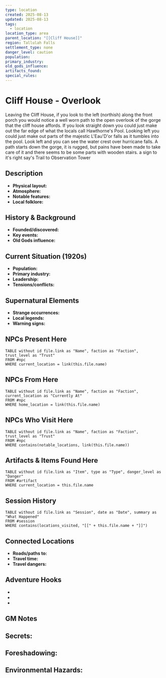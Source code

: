 ```yaml
---
type: location
created: 2025-08-13
updated: 2025-08-13
tags:
  - location
location_type: area
parent_location: "[[Cliff House]]"
region: Tallulah Falls
settlement_type: none
danger_level: caution
population: 
primary_industry: 
old_gods_influence: 
artifacts_found: 
special_rules:
---
```


# Cliff House - Overlook

Leaving the Cliff House, if you look to the left (northish) along the front porch you would notice a well worn path to the open overlook of the gorge that the cliff house affords. If you look straight down you could just make out the far edge of what the locals call Hawthorne's Pool. Looking left you could just make out parts of the majestic L'Eau'D'or falls as it tumbles into the pool. Look left and you can see the water crest over hurricane falls. A path starts down the gorge, it is rugged, but pains have been made to take care of it and there seems to be some parts with wooden stairs. a sign to it's right say's Trail to Observation Tower

## Description
- **Physical layout:** 
- **Atmosphere:** 
- **Notable features:** 
- **Local folklore:** 

## History & Background
- **Founded/discovered:** 
- **Key events:** 
- **Old Gods influence:** 

## Current Situation (1920s)
- **Population:** 
- **Primary industry:** 
- **Leadership:** 
- **Tensions/conflicts:** 

## Supernatural Elements
- **Strange occurrences:** 
- **Local legends:** 
- **Warning signs:** 

## NPCs Present Here
```dataview
TABLE without id file.link as "Name", faction as "Faction", trust_level as "Trust"
FROM #npc
WHERE current_location = link(this.file.name)
```

## NPCs From Here
```dataview
TABLE without id file.link as "Name", faction as "Faction", current_location as "Currently At"
FROM #npc
WHERE home_location = link(this.file.name)
```

## NPCs Who Visit Here
```dataview
TABLE without id file.link as "Name", faction as "Faction", trust_level as "Trust"
FROM #npc
WHERE contains(notable_locations, link(this.file.name))
```

## Artifacts & Items Found Here
```dataview
TABLE without id file.link as "Item", type as "Type", danger_level as "Danger"
FROM #artifact
WHERE current_location = this.file.name
```

## Session History
```dataview
TABLE without id file.link as "Session", date as "Date", summary as "What Happened"
FROM #session
WHERE contains(locations_visited, "[[" + this.file.name + "]]")
```

## Connected Locations
- **Roads/paths to:** 
- **Travel time:** 
- **Travel dangers:** 

## Adventure Hooks
- 
- 
- 

## GM Notes
**Secrets:**
- 

**Foreshadowing:**
- 

**Environmental Hazards:**
- 
